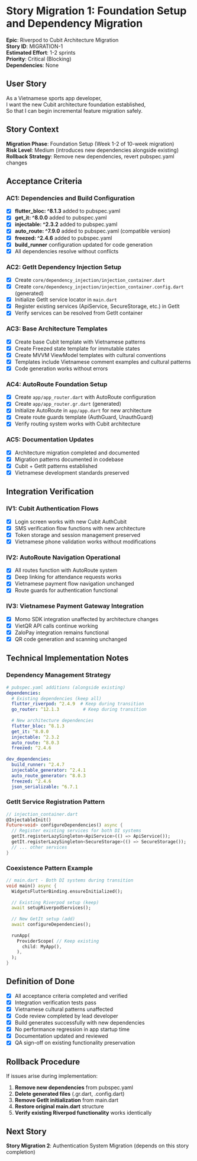 # Story Migration 1: Foundation Setup and Dependency Migration

**Epic**: Riverpod to Cubit Architecture Migration  
**Story ID**: MIGRATION-1  
**Estimated Effort**: 1-2 sprints  
**Priority**: Critical (Blocking)  
**Dependencies**: None  

## User Story

As a Vietnamese sports app developer,  
I want the new Cubit architecture foundation established,  
So that I can begin incremental feature migration safely.

## Story Context

**Migration Phase**: Foundation Setup (Week 1-2 of 10-week migration)  
**Risk Level**: Medium (introduces new dependencies alongside existing)  
**Rollback Strategy**: Remove new dependencies, revert pubspec.yaml changes

## Acceptance Criteria

### AC1: Dependencies and Build Configuration
- [x] **flutter_bloc: ^8.1.3** added to pubspec.yaml
- [x] **get_it: ^8.0.0** added to pubspec.yaml  
- [x] **injectable: ^2.3.2** added to pubspec.yaml
- [x] **auto_route: ^7.9.0** added to pubspec.yaml (compatible version)
- [x] **freezed: ^2.4.6** added to pubspec.yaml
- [x] **build_runner** configuration updated for code generation
- [x] All dependencies resolve without conflicts

### AC2: GetIt Dependency Injection Setup
- [x] Create `core/dependency_injection/injection_container.dart`
- [x] Create `core/dependency_injection/injection_container.config.dart` (generated)
- [x] Initialize GetIt service locator in `main.dart` 
- [x] Register existing services (ApiService, SecureStorage, etc.) in GetIt
- [x] Verify services can be resolved from GetIt container

### AC3: Base Architecture Templates  
- [x] Create base Cubit template with Vietnamese patterns
- [x] Create Freezed state template for immutable states
- [x] Create MVVM ViewModel templates with cultural conventions
- [x] Templates include Vietnamese comment examples and cultural patterns
- [x] Code generation works without errors

### AC4: AutoRoute Foundation Setup
- [x] Create `app/app_router.dart` with AutoRoute configuration
- [x] Create `app/app_router.gr.dart` (generated)  
- [x] Initialize AutoRoute in `app/app.dart` for new architecture
- [x] Create route guards template (AuthGuard, UnauthGuard)
- [x] Verify routing system works with Cubit architecture

### AC5: Documentation Updates
- [x] Architecture migration completed and documented
- [x] Migration patterns documented in codebase
- [x] Cubit + GetIt patterns established
- [x] Vietnamese development standards preserved

## Integration Verification

### IV1: Cubit Authentication Flows
- [x] Login screen works with new Cubit AuthCubit
- [x] SMS verification flow functions with new architecture
- [x] Token storage and session management preserved
- [x] Vietnamese phone validation works without modifications

### IV2: AutoRoute Navigation Operational
- [x] All routes function with AutoRoute system
- [x] Deep linking for attendance requests works
- [x] Vietnamese payment flow navigation unchanged
- [x] Route guards for authentication functional

### IV3: Vietnamese Payment Gateway Integration
- [x] Momo SDK integration unaffected by architecture changes
- [x] VietQR API calls continue working
- [x] ZaloPay integration remains functional
- [x] QR code generation and scanning unchanged

## Technical Implementation Notes

### Dependency Management Strategy
```yaml
# pubspec.yaml additions (alongside existing)
dependencies:
  # Existing dependencies (keep all)
  flutter_riverpod: ^2.4.9  # Keep during transition
  go_router: ^12.1.3         # Keep during transition
  
  # New architecture dependencies
  flutter_bloc: ^8.1.3
  get_it: ^8.0.0
  injectable: ^2.3.2
  auto_route: ^8.0.3
  freezed: ^2.4.6
  
dev_dependencies:
  build_runner: ^2.4.7
  injectable_generator: ^2.4.1
  auto_route_generator: ^8.0.3
  freezed: ^2.4.6
  json_serializable: ^6.7.1
```

### GetIt Service Registration Pattern
```dart
// injection_container.dart
@InjectableInit()
Future<void> configureDependencies() async {
  // Register existing services for both DI systems
  getIt.registerLazySingleton<ApiService>(() => ApiService());
  getIt.registerLazySingleton<SecureStorage>(() => SecureStorage());
  // ... other services
}
```

### Coexistence Pattern Example
```dart
// main.dart - Both DI systems during transition
void main() async {
  WidgetsFlutterBinding.ensureInitialized();
  
  // Existing Riverpod setup (keep)
  await setupRiverpodServices();
  
  // New GetIt setup (add)
  await configureDependencies();
  
  runApp(
    ProviderScope( // Keep existing
      child: MyApp(),
    ),
  );
}
```

## Definition of Done

- [x] All acceptance criteria completed and verified
- [x] Integration verification tests pass
- [x] Vietnamese cultural patterns unaffected
- [x] Code review completed by lead developer
- [x] Build generates successfully with new dependencies
- [x] No performance regression in app startup time
- [x] Documentation updated and reviewed
- [x] QA sign-off on existing functionality preservation

## Rollback Procedure

If issues arise during implementation:

1. **Remove new dependencies** from pubspec.yaml
2. **Delete generated files** (.gr.dart, .config.dart)
3. **Remove GetIt initialization** from main.dart  
4. **Restore original main.dart** structure
5. **Verify existing Riverpod functionality** works identically

## Next Story

**Story Migration 2**: Authentication System Migration (depends on this story completion)